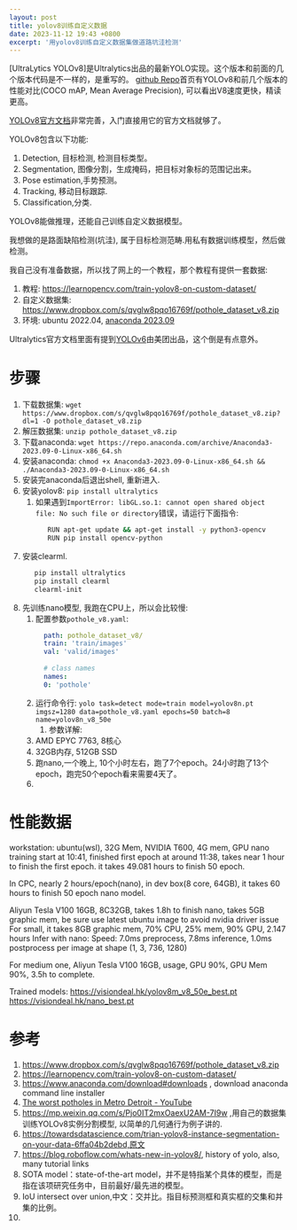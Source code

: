 ```yaml
---
layout: post
title: yolov8训练自定义数据
date: 2023-11-12 19:43 +0800
excerpt: '用yolov8训练自定义数据集做道路坑洼检测'
---
```

[UltraLytics YOLOv8]是Ultralytics出品的最新YOLO实现。这个版本和前面的几个版本代码是不一样的，是重写的。 [github Repo](https://github.com/ultralytics/ultralytics)首页有YOLOv8和前几个版本的性能对比(COCO mAP, Mean Average Precision), 可以看出V8速度更快，精读更高。

[YOLOv8官方文档](https://docs.ultralytics.com/#where-to-start)非常完善，入门直接用它的官方文档就够了。

YOLOv8包含以下功能:
1. Detection, 目标检测, 检测目标类型。
2. Segmentation, 图像分割，生成掩码，把目标对象标的范围记出来。
3. Pose estimation,手势预测。
4. Tracking, 移动目标跟踪.
5. Classification,分类.

YOLOv8能做推理，还能自己训练自定义数据模型。

我想做的是路面缺陷检测(坑洼), 属于目标检测范畴.用私有数据训练模型，然后做检测。

我自己没有准备数据，所以找了网上的一个教程，那个教程有提供一套数据: 
1. 教程: https://learnopencv.com/train-yolov8-on-custom-dataset/
2. 自定义数据集: https://www.dropbox.com/s/qvglw8pqo16769f/pothole_dataset_v8.zip
3. 环境: ubuntu 2022.04, [anaconda 2023.09](https://repo.anaconda.com/archive/Anaconda3-2023.09-0-Linux-x86_64.sh)

Ultralytics官方文档里面有提到[YOLOv6](https://github.com/meituan/YOLOv6)由美团出品，这个倒是有点意外。

# 步骤
   
1. 下载数据集: `wget https://www.dropbox.com/s/qvglw8pqo16769f/pothole_dataset_v8.zip?dl=1 -O pothole_dataset_v8.zip`
2. 解压数据集: `unzip pothole_dataset_v8.zip`
3. 下载anaconda: `wget https://repo.anaconda.com/archive/Anaconda3-2023.09-0-Linux-x86_64.sh`
4. 安装anaconda: `chmod +x Anaconda3-2023.09-0-Linux-x86_64.sh && ./Anaconda3-2023.09-0-Linux-x86_64.sh`
5. 安装完anaconda后退出shell, 重新进入.
6. 安装yolov8: `pip install ultralytics`
   1. 如果遇到`ImportError: libGL.so.1: cannot open shared object file: No such file or directory`错误，请运行下面指令:
      ~~~sh 
         RUN apt-get update && apt-get install -y python3-opencv
         RUN pip install opencv-python
      ~~~
7. 安装clearml.
   ~~~sh
      pip install ultralytics
      pip install clearml
      clearml-init
   ~~~
8. 先训练nano模型, 我跑在CPU上，所以会比较慢: 
   1. 配置参数`pothole_v8.yaml`:
      ~~~yaml
        path: pothole_dataset_v8/
        train: 'train/images'
        val: 'valid/images'
        
        # class names
        names: 
        0: 'pothole'
      ~~~
   2. 运行命令行: `yolo task=detect mode=train model=yolov8n.pt imgsz=1280 data=pothole_v8.yaml epochs=50 batch=8 name=yolov8n_v8_50e`
      1. 参数详解: 
   3. AMD EPYC 7763, 8核心
   4. 32GB内存, 512GB SSD
   5. 跑nano,一个晚上, 10个小时左右，跑了7个epoch。24小时跑了13个epoch，跑完50个epoch看来需要4天了。
   6. 


# 性能数据
workstation:
ubuntu(wsl), 32G Mem, NVIDIA T600, 4G mem, GPU nano training start at 10:41, finished first epoch at around 11:38, takes near 1 hour to finish the first epoch. it takes 49.081 hours to finish 50 epoch.
 
In CPC, nearly 2 hours/epoch(nano), in dev box(8 core, 64GB), it takes 60 hours to finish 50 epoch nano model.
 
Aliyun Tesla V100 16GB, 8C32GB, takes 1.8h to finish nano, takes 5GB graphic mem, be sure use latest ubuntu image to avoid nvidia driver issue
For small, it takes 8GB graphic mem, 70% CPU, 25% mem, 90% GPU, 2.147 hours
Infer with nano: Speed: 7.0ms preprocess, 7.8ms inference, 1.0ms postprocess per image at shape (1, 3, 736, 1280)
 
For medium one, Aliyun Tesla V100 16GB, usage, GPU 90%, GPU Mem 90%, 3.5h to complete.
 
Trained models:
https://visiondeal.hk/yolov8m_v8_50e_best.pt
https://visiondeal.hk/nano_best.pt

# 参考
1. https://www.dropbox.com/s/qvglw8pqo16769f/pothole_dataset_v8.zip
1. https://learnopencv.com/train-yolov8-on-custom-dataset/
1. https://www.anaconda.com/download#downloads , download anaconda command line installer
2. [The worst potholes in Metro Detroit - YouTube](https://www.youtube.com/watch?v=62ggl8K3qOU)
3. https://mp.weixin.qq.com/s/Pjo0IT2mxOaexU2AM-7I9w ,用自己的数据集训练YOLOv8实例分割模型, 以简单的几何通行为例子讲的.
4. https://towardsdatascience.com/trian-yolov8-instance-segmentation-on-your-data-6ffa04b2debd,原文
5. https://blog.roboflow.com/whats-new-in-yolov8/, history of yolo, also, many tutorial links
6. SOTA model：state-of-the-art model，并不是特指某个具体的模型，而是指在该项研究任务中，目前最好/最先进的模型。
7. IoU intersect over union,中文：交并比。指目标预测框和真实框的交集和并集的比例。
8. 